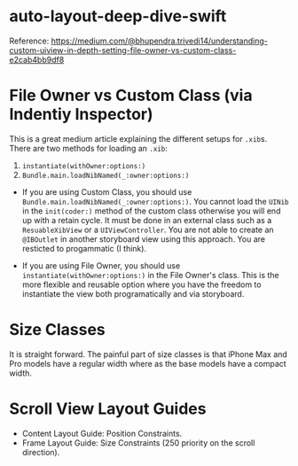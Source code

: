 # auto-layout-deep-dive-swift
Reference: https://medium.com/@bhupendra.trivedi14/understanding-custom-uiview-in-depth-setting-file-owner-vs-custom-class-e2cab4bb9df8

# File Owner vs Custom Class (via Indentiy Inspector)
This is a great medium article explaining the different setups for `.xib`s. There are two methods for loading an `.xib`:
1. `instantiate(withOwner:options:)`
2. `Bundle.main.loadNibNamed(_:owner:options:)`


- If you are using Custom Class, you should use `Bundle.main.loadNibNamed(_:owner:options:)`. You cannot load the `UINib` in the `init(coder:)` method of the custom class otherwise you will end up with a retain cycle. It must be done in an external class such as a `ResuableXibView` or a `UIViewController`. You are not able to create an `@IBOutlet` in another storyboard view using this approach. You are resticted to progammatic (I think).

- If you are using File Owner, you should use `instantiate(withOwner:options:)` in the File Owner's class. This is the more flexible and reusable option where you have the freedom to instantiate the view both programatically and via storyboard.

# Size Classes
It is straight forward. The painful part of size classes is that iPhone Max and Pro models have a regular width where as the base models have a compact width.

# Scroll View Layout Guides
- Content Layout Guide: Position Constraints.
- Frame Layout Guide: Size Constraints (250 priority on the scroll direction).

